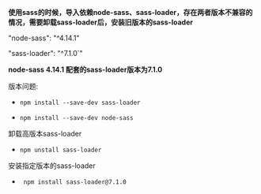 

**使用sass的时候，导入依赖node-sass、sass-loader，存在两者版本不兼容的情况，需要卸载sass-loader后，安装旧版本的sass-loader**

  "node-sass": "^4.14.1"

  "sass-loader": "^7.1.0`"

**node-sass 4.14.1 配套的sass-loader版本为7.1.0**

版本问题: 

- `npm install --save-dev sass-loader`

- `npm install --save-dev node-sass`

卸载高版本sass-loader

- `npm unstall sass-loader ` 

安装指定版本的sass-loader

- ` npm install sass-loader@7.1.0`

